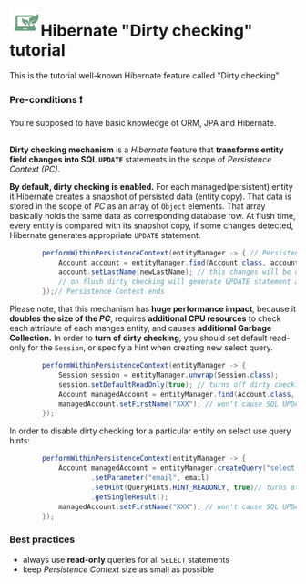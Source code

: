# <img src="https://raw.githubusercontent.com/bobocode-projects/resources/master/image/logo_transparent_background.png" height=50/>Hibernate "Dirty checking" tutorial
This is the tutorial well-known Hibernate feature called "Dirty checking"

### Pre-conditions :heavy_exclamation_mark:
You're supposed to have basic knowledge of ORM, JPA and Hibernate.  
##
**Dirty checking mechanism** is a *Hibernate* feature that **transforms entity field changes into SQL `UPDATE`** statements in the 
scope of *Persistence Context (PC)*.

**By default, dirty checking is enabled.** For each managed(persistent) entity it Hibernate creates a snapshot of persisted 
data (entity copy). That data is stored in the scope of *PC* as an array of `Object` elements. That array basically holds
the same data as corresponding database row. At flush time, every entity is compared with its snapshot copy, if some changes detected, Hibernate generates appropriate 
`UPDATE` statement.

```java
        performWithinPersistenceContext(entityManager -> { // Persistence Context begins
            Account account = entityManager.find(Account.class, accountId); // account is managed by Hibernate
            account.setLastName(newLastName); // this changes will be detected by Dirty Checking mechanism
            // on flush dirty checking will generate UPDATE statement and will send it to the database
        });// Persistence Context ends
``` 

Please note, that this mechanism has **huge performance impact**, because it **doubles the size of the *PC***, requires 
**additional CPU resources** to check each attribute of each manges entity, and causes **additional Garbage Collection.**
In order to **turn of dirty checking**, you should set default read-only for the `Session`, or specify a hint when creating
new select query.

```java
        performWithinPersistenceContext(entityManager -> {
            Session session = entityManager.unwrap(Session.class);
            session.setDefaultReadOnly(true); // turns off dirty checking for this session (for this entityManager)
            Account managedAccount = entityManager.find(Account.class, accountId);
            managedAccount.setFirstName("XXX"); // won't cause SQL UPDATE statement since dirty checking is disabled
        });
```

In order to disable dirty checking for a particular entity on select use query hints:

```java
        performWithinPersistenceContext(entityManager -> {
            Account managedAccount = entityManager.createQuery("select a from Account a where a.email = :email", Account.class)
                    .setParameter("email", email)
                    .setHint(QueryHints.HINT_READONLY, true)// turns off dirty checking for this particular entity
                    .getSingleResult();
            managedAccount.setFirstName("XXX"); // won't cause SQL UPDATE statement since dirty checking is disabled for this entity
        });
``` 
 
### Best practices
* always use **read-only** queries for all `SELECT` statements
* keep *Persistence Context* size as small as possible


